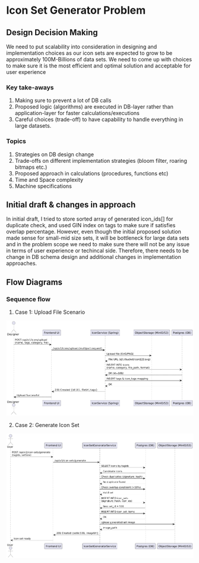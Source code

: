 # Icon Set Generator Problem

## Design Decision Making
We need to put scalability into consideration in designing and implementation choices as our icon sets are expected to grow to be approximately 100M-Billions of data sets. We need to come up with choices to make sure it is the most efficient and optimal solution and acceptable for user experience

### Key take-aways
1. Making sure to prevent a lot of DB calls
2. Proposed logic (algorithms) are executed in DB-layer rather than application-layer for faster calculations/executions
3. Careful choices (trade-off) to have capability to handle everything in large datasets.

### Topics
1. Strategies on DB design change
2. Trade-offs on different implementation strategies (bloom filter, roaring bitmaps etc.)
3. Proposed approach in calculations (procedures, functions etc)
4. Time and Space complexity
5. Machine specifications

## Initial draft & changes in approach
In initial draft, I tried to store sorted array of generated icon_ids[] for duplicate check, and used GIN index on tags to make sure if satisfies overlap percentage. However, even though the initial proposed solution made sense for small-mid size sets, it will be bottleneck for large data sets and in the problem scope we need to make sure there will not be any issue in terms of user experience or techincal side. Therefore, there needs to be change in DB schema design and additional changes in implementation approaches. 
## Flow Diagrams
### Sequence flow
1. Case 1: Upload File Scenario 

  ![Upload File Scenario - Sequence Flow Diagram](upload-file.png)

2. Case 2: Generate Icon Set

  ![Generate Icon Set - Sequence Flow Diagram](generate-icons-set.png)
